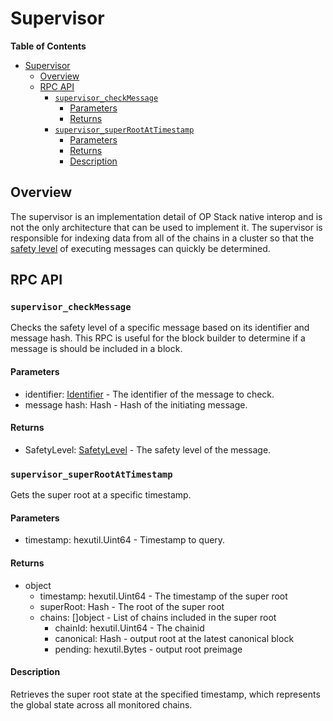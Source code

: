 # Supervisor

<!-- START doctoc generated TOC please keep comment here to allow auto update -->
<!-- DON'T EDIT THIS SECTION, INSTEAD RE-RUN doctoc TO UPDATE -->
**Table of Contents**

- [Supervisor](#supervisor)
  - [Overview](#overview)
  - [RPC API](#rpc-api)
    - [`supervisor_checkMessage`](#supervisor_checkmessage)
      - [Parameters](#parameters)
      - [Returns](#returns)
    - [`supervisor_superRootAtTimestamp`](#supervisor_superrootattimestamp)
      - [Parameters](#parameters-1)
      - [Returns](#returns-1)
      - [Description](#description)

<!-- END doctoc generated TOC please keep comment here to allow auto update -->

## Overview

The supervisor is an implementation detail of OP Stack native interop and is not the only
architecture that can be used to implement it. The supervisor is responsible for indexing
data from all of the chains in a cluster so that the [safety level](./verifier.md#safety)
of executing messages can quickly be determined.

## RPC API

### `supervisor_checkMessage`

Checks the safety level of a specific message based on its identifier and message hash.
This RPC is useful for the block builder to determine if a message is should be included
in a block.

#### Parameters

- identifier: [Identifier](./messaging.md#message-identifier) - The identifier of the message to check.
- message hash: Hash - Hash of the initiating message.

#### Returns

- SafetyLevel: [SafetyLevel](./verifier.md#safety) - The safety level of the message.

### `supervisor_superRootAtTimestamp`

Gets the super root at a specific timestamp.

#### Parameters

- timestamp: hexutil.Uint64 - Timestamp to query.

#### Returns

- object
  - timestamp: hexutil.Uint64 - The timestamp of the super root
  - superRoot: Hash - The root of the super root
  - chains: []object - List of chains included in the super root
    - chainId: hexutil.Uint64 - The chainid
    - canonical: Hash - output root at the latest canonical block
    - pending: hexutil.Bytes - output root preimage

#### Description

Retrieves the super root state at the specified timestamp, which represents the global state across all monitored chains.